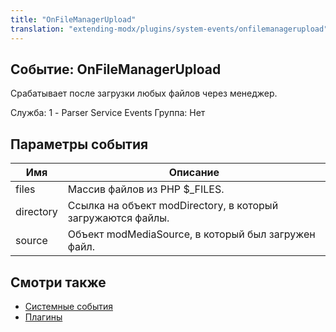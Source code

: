 ```yaml
---
title: "OnFileManagerUpload"
translation: "extending-modx/plugins/system-events/onfilemanagerupload"
---
```


## Событие: OnFileManagerUpload

Срабатывает после загрузки любых файлов через менеджер.

Служба: 1 - Parser Service Events
Группа: Нет

## Параметры события

| Имя       | Описание                                                    |
| --------- | ----------------------------------------------------------- |
| files     | Массив файлов из PHP $\_FILES.                              |
| directory | Ссылка на объект modDirectory, в который загружаются файлы. |
| source    | Объект modMediaSource, в который был загружен файл.         |

## Смотри также

- [Системные события](extending-modx/plugins/system-events "Системные события")
- [Плагины](extending-modx/plugins "Плагины")
